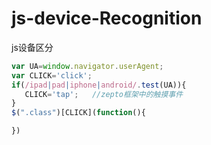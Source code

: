 # js-device-Recognition
js设备区分
```javascript
var UA=window.navigator.userAgent;
var CLICK='click';
if(/ipad|pad|iphone|android/.test(UA)){
   CLICK='tap';   //zepto框架中的触摸事件
}
$(".class")[CLICK](function(){

})
```
